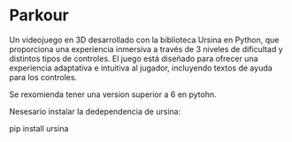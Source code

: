 # Parkour
Un videojuego en 3D desarrollado con la biblioteca Ursina en Python, que proporciona una experiencia inmersiva a través de 3 niveles de dificultad y distintos tipos de controles. El juego está diseñado para ofrecer una experiencia adaptativa e intuitiva al jugador, incluyendo textos de ayuda para los controles.

Se rexomienda tener una version superior a 6 en pytohn.

Nesesario instalar la dedependencia de ursina:

pip install ursina
